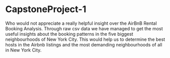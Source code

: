 # CapstoneProject-1

Who would not appreciate a really helpful insight over the AirBnB Rental Booking Analysis.
Through raw csv data we have managed to get the most useful insights about the booking patterns in the five biggest neighbourhoods of New York City.
This would help us to determine the best hosts in the Airbnb listings and the most demanding neighbourhoods of all in New York City.
